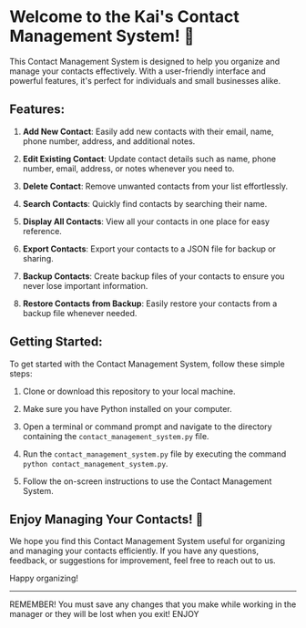 
# Welcome to the Kai's Contact Management System! 📇

This Contact Management System is designed to help you organize and manage your contacts effectively. 
With a user-friendly interface and powerful features, it's perfect for individuals and small businesses alike.

## Features:

1. **Add New Contact**: Easily add new contacts with their email, name, phone number, address, and additional notes.

2. **Edit Existing Contact**: Update contact details such as name, phone number, email, address, or notes whenever you need to.

3. **Delete Contact**: Remove unwanted contacts from your list effortlessly.

4. **Search Contacts**: Quickly find contacts by searching their name.

5. **Display All Contacts**: View all your contacts in one place for easy reference.

6. **Export Contacts**: Export your contacts to a JSON file for backup or sharing.

7. **Backup Contacts**: Create backup files of your contacts to ensure you never lose important information.

8. **Restore Contacts from Backup**: Easily restore your contacts from a backup file whenever needed.

## Getting Started:

To get started with the Contact Management System, follow these simple steps:

1. Clone or download this repository to your local machine.

2. Make sure you have Python installed on your computer.

3. Open a terminal or command prompt and navigate to the directory containing the `contact_management_system.py` file.

4. Run the `contact_management_system.py` file by executing the command `python contact_management_system.py`.

5. Follow the on-screen instructions to use the Contact Management System.

## Enjoy Managing Your Contacts! 🎉

We hope you find this Contact Management System useful for organizing and managing your contacts efficiently. If you have any questions, feedback, or suggestions for improvement, feel free to reach out to us.

Happy organizing!

---

REMEMBER! 
You must save any changes that you make while working in the manager or they will be lost when you exit! ENJOY
